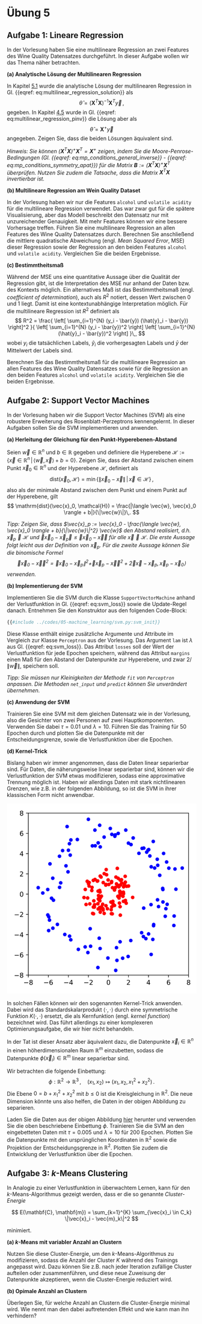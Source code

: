 # Übung 5

## Aufgabe 1: Lineare Regression

<!--- ANCHOR: aufgabe_1 --->

In der Vorlesung haben Sie eine multilineare Regression an zwei Features
des Wine Quality Datensatzes durchgeführt. In dieser Aufgabe wollen wir
das Thema näher betrachten.

**(a) Analytische Lösung der Multilinearen Regression**

In Kapitel [5.1](../05-machine_learning/01-supervised_learning.md#regression) 
wurde die analytische Lösung der multilinearen Regression in 
Gl. {{eqref: eq:multilinear_regression_solution}} als
$$
\hat{\theta} = (\bm{X}^T \bm{X})^{-1} \bm{X}^T \vec{y}\,,
$$
gegeben. In Kapitel [4.5](../04-evd_and_svd/05-linear_equations.md) wurde in
Gl. {{eqref: eq:multilinear_regression_pinv}} die Lösung aber als
$$
\hat{\theta} = \bm{X}^+ \vec{y}
$$
angegeben. Zeigen Sie, dass die beiden Lösungen äquivalent sind.

*Hinweis: Sie können $(\bm{X}^T \bm{X})^{+} \bm{X}^T = \bm{X}^+$ zeigen, 
indem Sie die Moore-Penrose-Bedingungen 
(Gl. {{eqref: eq:mp_conditions_general_inverse}} - {{eqref: eq:mp_conditions_symmetry_apat}})
für die Matrix $\bm{B} := (\bm{X}^T \bm{X})^{+} \bm{X}^T$ überprüfen. 
Nutzen Sie zudem die Tatsache, dass die Matrix $\bm{X}^T \bm{X}$ invertierbar ist.*

<!--
Lösung:
```python
{{#include ../codes/05-machine_learning/exercise_05_01.py:a}}
```
-->

**(b) Multilineare Regression am Wein Quality Dataset**

In der Vorlesung haben wir nur die Features `alcohol` und `volatile acidity` 
für die multilineare Regression verwendet. Das war zwar gut für die
spätere Visualisierung, aber das Modell beschreibt den Datensatz nur mit
unzureichender Genauigkeit. Mit mehr Features können wir eine bessere
Vorhersage treffen. Führen Sie eine multilineare Regression an allen
Features des Wine Quality Datensatzes durch. Berechnen Sie anschließend die
mittlere quadratische Abweichung (engl. *Mean Squared Error*, MSE) dieser
Regression sowie der Regression an den beiden Features `alcohol` und
`volatile acidity`. Vergleichen Sie die beiden Ergebnisse.

<!--
Lösung:
```python
{{#include ../codes/05-machine_learning/exercise_05_01.py:b}}
```
-->

**(c) Bestimmtheitsmaß**

Während der MSE uns eine quantitative Aussage über die Qualität der
Regression gibt, ist die Interpretation des MSE nur anhand
der Daten bzw. des Kontexts möglich. Ein alternatives Maß ist das
Bestimmtheitsmaß (engl. *coefficient of determination*), auch
als $R^2$ notiert, dessen Wert zwischen 0 und 1 liegt. Damit ist eine
kontextunabhängige Interpretation möglich. Für die multilineare Regression
ist $R^2$ definiert als
$$
  R^2 = \frac{
    \left[ \sum_{i=1}^{N} (y_i - \bar{y}) (\hat{y}_i - \bar{y}) \right]^2
  }{
    \left[ \sum_{i=1}^{N} (y_i - \bar{y})^2 \right]
    \left[ \sum_{i=1}^{N} (\hat{y}_i - \bar{y})^2 \right]
  }\,,
$$
wobei $y_i$ die tatsächlichen Labels, $\hat{y}_i$ die vorhergesagten Labels
und $\bar{y}$ der Mittelwert der Labels sind. 

Berechnen Sie das Bestimmtheitsmaß für die multilineare Regression an
allen Features des Wine Quality Datensatzes sowie für die Regression
an den beiden Features `alcohol` und `volatile acidity`. Vergleichen Sie
die beiden Ergebnisse.

<!--
Lösung:
```python
{{#include ../codes/05-machine_learning/exercise_05_01.py:c}}
```
-->

<!--- ANCHOR_END: aufgabe_1 --->

## Aufgabe 2: Support Vector Machines

<!--- ANCHOR: aufgabe_2 --->
In der Vorlesung haben wir die Support Vector Machines (SVM) als eine 
robustere Erweiterung des Rosenblatt-Perzeptrons kennengelernt. In dieser
Aufgaben sollen Sie die SVM implementieren und anwenden.

**(a) Herleitung der Gleichung für den Punkt-Hyperebenen-Abstand**

Seien $\vec{w} \in \mathbb{R}^n$ und $b \in \mathbb{R}$ gegeben und definiere
die Hyperebene 
$\mathcal{H} := \{ \vec{x} \in \mathbb{R}^n \,|\, \langle \vec{w}, \vec{x} \rangle + b = 0 \}$.
Zeigen Sie, dass der Abstand zwischen einem Punkt $\vec{x}_0 \in \mathbb{R}^n$
und der Hyperebene $\mathcal{H}$, definiert als
$$
\mathrm{dist}(\vec{x}_0, \mathcal{H}) = \min \{ \|\vec{x}_0 - \vec{x}\| \,|\, \vec{x} \in \mathcal{H} \}\,,
$$
also als der minimale Abstand zwischen dem Punkt und einem Punkt auf der 
Hyperebene, gilt
$$
\mathrm{dist}(\vec{x}_0, \mathcal{H}) = \frac{|\langle \vec{w}, \vec{x}_0 \rangle + b|}{\|\vec{w}\|}\,.
$$

*Tipp: Zeigen Sie, dass 
$\vec{x}_p := \vec{x}_0 - \frac{\langle \vec{w}, \vec{x}_0 \rangle + b}{\|\vec{w}\|^2} \vec{w}$
den Abstand realisiert, d.h. $\vec{x}_p \in \mathcal{H}$ und
$\|\vec{x}_0 - \vec{x}_p\| \leq \|\vec{x}_0 - \vec{x}\|$ für alle
$\vec{x} \in \mathcal{H}$. Die erste Aussage folgt leicht aus der
Definition von $\vec{x}_p$. Für die zweite Aussage können Sie die
binomische Formel
$$
  \|\vec{x}_0 - \vec{x}\|^2 = \|\vec{x}_0 - \vec{x}_p\|^2 
    + \|\vec{x}_p - \vec{x}\|^2 
    + 2 \langle \vec{x} - \vec{x}_p, \vec{x}_p - \vec{x}_0 \rangle
$$
verwenden.*

**(b) Implementierung der SVM**

Implementieren Sie die SVM durch die Klasse `SupportVectorMachine` anhand der 
Verlustfunktion in Gl. {{eqref: eq:svm_loss}} sowie die Update-Regel danach.
Entnehmen Sie den Konstruktor aus den folgenden Code-Block:
```python
{{#include ../codes/05-machine_learning/svm.py:svm_init}}
```
Diese Klasse enthält einige zusätzliche Argumente und Attribute im Vergleich
zur Klasse `Perceptron` aus der Vorlesung. Das Argument `lam` ist $\lambda$
aus Gl. {{eqref: eq:svm_loss}}. Das Attribut `losses` soll der Wert der
Verlustfunktion für jede Epochen speichern, während das Attribut `margins`
einen Maß für den Abstand der Datenpunkte zur Hyperebene, und zwar
$2 / \|\vec{w}\|$, speichern soll. 

*Tipp: Sie müssen nur Kleinigkeiten der Methode `fit` von `Perceptron` 
anpassen. Die Methoden `net_input` und `predict` können Sie unverändert
übernehmen.*

**(c) Anwendung der SVM**

Trainieren Sie eine SVM mit dem gleichen Datensatz wie in der Vorlesung,
also die Gesichter von zwei Personen auf zwei Hauptkomponenten. Verwenden
Sie dabei $\tau = 0.01$ und $\lambda = 10$. Führen Sie das Training für
50 Epochen durch und plotten Sie die Datenpunkte mit der Entscheidungsgrenze,
sowie die Verlustfunktion über die Epochen.

**(d) Kernel-Trick**

Bislang haben wir immer angenommen, dass die Daten linear separierbar sind.
Für Daten, die näherungsweise linear separierbar sind, können wir die 
Verlustfunktion der SVM etwas modifizieren, sodass eine approximative
Trennung möglich ist. Haben wir allerdings Daten mit stark nichtlinearen
Grenzen, wie z.B. in der folgenden Abbildung, so ist die SVM in ihrer
klassischen Form nicht anwendbar.

<p align="center">
  <img src="../assets/figures/05-machine_learning/double_circle.svg" alt="Daten mit nichtlinearen Grenzen">
</p>

In solchen Fällen können wir den sogenannten Kernel-Trick anwenden. Dabei
wird das Standardskalarprodukt $\langle \cdot, \cdot \rangle$ durch 
eine symmetrische Funktion $K(\cdot, \cdot)$ ersetzt, die als Kernfunktion
(engl. *kernel function*) bezeichnet wird. Das führt allerdings zu einer
komplexeren Optimierungsaufgabe, die wir hier nicht behandeln.

In der Tat ist dieser Ansatz aber äquivalent dazu, die Datenpunkte
$\vec{x}_ i \in \mathbb{R}^n$ in einen höherdimensionalen Raum
$\mathbb{R}^m$ einzubetten, sodass die Datenpunkte 
$\phi(\vec{x}_ i) \in \mathbb{R}^m$ linear separierbar sind. 

Wir betrachten die folgende Einbettung:
$$
  \phi: \mathbb{R}^2 \to \mathbb{R}^3\,,\quad
  (x_1, x_2) \mapsto (x_1, x_2, x_1^2 + x_2^2)\,.
$$
Die Ebene $0 = b + x_1^2 + x_2^2$ mit $b \leq 0$ ist die Kreisgleichung
in $\mathbb{R}^2$. Die neue Dimension könnte uns also helfen, die Daten
in der obigen Abbildung zu separieren.

Laden Sie die Daten aus der obigen Abbildung
<a href="../assets/data/05-machine_learning/double_circle.csv" download>hier</a>
herunter und verwenden Sie die oben beschriebene Einbettung $\phi$. 
Trainieren Sie die SVM an den eingebetteten Daten mit
$\tau = 0.005$ und $\lambda = 10$ für 200 Epochen. Plotten Sie die Datenpunkte
mit den ursprünglichen Koordinaten in $\mathbb{R}^2$ sowie die Projektion
der Entscheidungsgrenze in $\mathbb{R}^2$. Plotten Sie zudem die 
Entwicklung der Verlustfunktion über die Epochen.
<!--- ANCHOR_END: aufgabe_2 --->


## Aufgabe 3: $k$-Means Clustering

<!--- ANCHOR: aufgabe_3 --->
In Analogie zu einer Verlustfunktion in überwachtem Lernen, kann für den 
$k$-Means-Algorithmus gezeigt werden, dass er die so genannte *Cluster-Energie*

$$
  E(\mathbf{C}, \mathbf{m}) = \sum_{k=1}^{K} \sum_{\vec{x}_i \in C_k} \|\vec{x}_i - \vec{m}_k\|^2
$$

minimiert. 

**(a) $k$-Means mit variabler Anzahl an Clustern**

Nutzen Sie diese Cluster-Energie, um den $k$-Means-Algorithmus zu modifizieren, 
sodass die Anzahl der Cluster $K$ während des Trainings angepasst wird. Dazu können Sie
z.B. nach jeder Iteration zufällige Cluster aufteilen oder zusammenführen, und diese 
neue Zuweisung der Datenpunkte akzeptieren, wenn die Cluster-Energie reduziert wird.

**(b) Opimale Anzahl an Clustern**

Überlegen Sie, für welche Anzahl an Clustern die Cluster-Energie minimal wird.
Wie nennt man den dabei auftretenden Effekt und wie kann man ihn verhindern?
<!--- ANCHOR_END: aufgabe_3 --->

